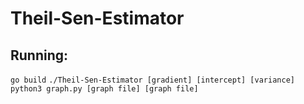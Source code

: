 # Theil-Sen-Estimator

## Running:
`go build`
`./Theil-Sen-Estimator [gradient] [intercept] [variance]`
`python3 graph.py [graph file] [graph file]`


